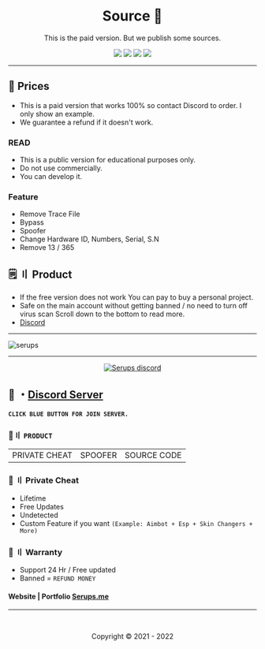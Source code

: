 <h1 align="center">
  Source 🥊
</h1>

<p align="center">
  This is the paid version. But we publish some sources.
</p>

 
 
<p align="center">
  <img src="https://img.shields.io/github/languages/top/Serups/Fivem-Spoofer?style=flat-square"/>
  <img src="https://img.shields.io/github/last-commit/Serups/Fivem-Spoofer?style=flat-square"/>
  <img src="https://sonarcloud.io/api/project_badges/measure?project=Serups-Spoofer&metric=ncloc"/>
  <img src="https://img.shields.io/github/stars/Serups/Fivem-Spoofer?color=5ac18e&label=Stars&style=flat-square"/>

</p>

 
 ---
 
## <a id="credits"></a> 🌱 Prices
- This is a paid version that works 100% so contact Discord to order. I only show an example.
- We guarantee a refund if it doesn't work.
 
### READ
  
- This is a public version for educational purposes only.
- Do not use commercially.
- You can develop it.

### Feature

- Remove Trace File 
- Bypass
- Spoofer 
- Change Hardware ID, Numbers, Serial, S.N 
- Remove 13 / 365 

## <a id="setup2"></a> 🗒 〢 Product
- If the free version does not work You can pay to buy a personal project.
- Safe on the main account without getting banned / no need to turn off virus scan Scroll down to the bottom to read more.
- [Discord](https://discord.gg/2euDQqzD8Y) 


---
  
![serups](https://user-images.githubusercontent.com/94861415/217356007-ef553de2-5781-45ed-901d-a79b872289ab.png)

  
--- 

  <p align="center">
    <a href="https://discord.gg/2euDQqzD8Y">
        <img title="Serups server discord" alt="Serups discord" src="https://discordapp.com/api/guilds/923947526552432731/widget.png?style=banner2"/>
    </a>
</p> 
 
## 💬 ・[Discord Server](https://discord.gg/2euDQqzD8Y)
#### `CLICK BLUE BUTTON FOR JOIN SERVER.`

 ### 🛒〢 `PRODUCT`
 
<table>
<tr>
	<td> PRIVATE CHEAT
	<td> SPOOFER
	<td> SOURCE CODE
</table>

  
### 🥊 〢 Private Cheat

- Lifetime 
- Free Updates 
- Undetected
- Custom Feature if you want `(Example: Aimbot + Esp + Skin Changers + More)`

### 📌 〢 Warranty

- Support 24 Hr / Free updated 
- Banned = `REFUND MONEY`

#### Website | Portfolio [Serups.me](http://Serups.me/)

---

  <br>

<p align="center">
  Copyright © 2021 - 2022
<br>



